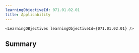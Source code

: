 ```yaml
---
learningObjectiveId: 071.01.02.01
title: Applicability
---
```


```tsx eval
<LearningOBjectives learningObjectiveId={071.01.02.01} />
```

## Summary
